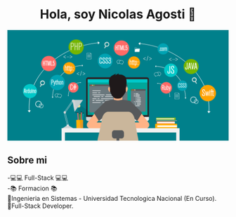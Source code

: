 <div align="center">
<h1 align="center">Hola, soy Nicolas Agosti 👋</h1>
</div>
<img src='imagenes/imagenPrincipal.png'>

## Sobre mi

-💻💻 Full-Stack 💻💻
<br>
-📚 Formacion 📚
<br>
    🔵Ingenieria en Sistemas - Universidad Tecnologica Nacional (En Curso).
<br>
    🔵Full-Stack Developer.
<br>

